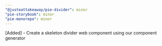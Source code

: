 ```yaml
---
"@justeattakeaway/pie-divider": minor
"pie-storybook": minor
"pie-monorepo": minor
---
```


[Added] - Create a skeleton divider web component using our component generator
